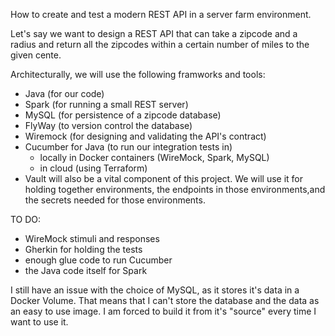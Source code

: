 How to create and test a modern REST API in a server farm environment.

Let's say we want to design a REST API that can take a zipcode and a radius and return all the zipcodes within a certain number of miles to the given cente.

Architecturally, we will use the following framworks and tools:

- Java (for our code)
- Spark (for running a small REST server)
- MySQL (for persistence of a zipcode database)
- FlyWay (to version control the database)
- Wiremock (for designing and validating the API's contract)
- Cucumber for Java (to run our integration tests in)
    - locally in Docker containers (WireMock, Spark, MySQL)
    - in cloud (using Terraform)
- Vault will also be a vital component of this project.  We will use it for holding together environments, the endpoints in those environments,and the secrets needed for those environments.


TO DO:
- WireMock stimuli and responses
- Gherkin for holding the tests
- enough glue code to run Cucumber
- the Java code itself for Spark 

I still have an issue with the choice of MySQL, as it stores it's data in a Docker Volume.  That means that I can't store the database and the data as an easy to use image.  I am forced to build it from it's "source" every time I want to use it.